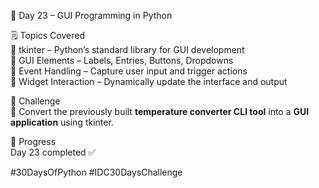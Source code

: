 📅 Day 23 – GUI Programming in Python

🗒️ Topics Covered  
🔹 tkinter – Python’s standard library for GUI development  
🔹 GUI Elements – Labels, Entries, Buttons, Dropdowns  
🔹 Event Handling – Capture user input and trigger actions  
🔹 Widget Interaction – Dynamically update the interface and output

🎯 Challenge  
🔧 Convert the previously built **temperature converter CLI tool** into a **GUI application** using tkinter.

📌 Progress  
Day 23 completed ✅  

#30DaysOfPython #IDC30DaysChallenge
